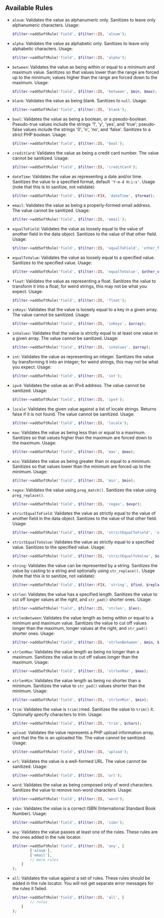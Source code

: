 Available Rules
---------------

- `alnum`: Validates the value as alphanumeric only. Sanitizes to leave only
  alphanumeric characters. Usage:

     ```php
     $filter->addSoftRule('field', $filter::IS, 'alnum');
     ```

- `alpha`: Validates the value as alphabetic only. Sanitizes to leave only
  alphabetic characters. Usage:

     ```php
     $filter->addSoftRule('field', $filter::IS, 'alpha');
     ```

- `between`: Validates the value as being within or equal to a minimum and
  maximum value. Sanitizes so that values lower than the range are forced up
  to the minimum; values higher than the range are forced down to the maximum.
  Usage:

     ```php
     $filter->addSoftRule('field', $filter::IS, 'between', $min, $max);
     ```

- `blank`: Validates the value as being blank. Sanitizes to `null`. Usage:

     ```php
     $filter->addSoftRule('field', $filter::IS, 'blank');
     ```

- `bool`: Validates the value as being a boolean, or a pseudo-boolean.
  Pseudo-true values include the strings '1', 'y', 'yes', and 'true';
  pseudo-false values include the strings '0', 'n', 'no', and 'false'.
  Sanitizes to a strict PHP boolean. Usage:

     ```php
     $filter->addSoftRule('field', $filter::IS, 'bool');
     ```

- `creditCard`: Validates the value as being a credit card number. The value
  cannot be sanitized. Usage:

     ```php
     $filter->addSoftRule('field', $filter::IS, 'creditCard');
     ```

- `dateTime`: Validates the value as representing a date and/or time. Sanitizes
  the value to a specified format, default `'Y-m-d H:i:s'`. Usage (note that
  this is to sanitize, not validate):

     ```php
     $filter->addSoftRule('field', $filter::FIX, 'dateTime', $format);
     ```

- `email`: Validates the value as being a properly-formed email address. The
  value cannot be sanitized. Usage:

     ```php
     $filter->addSoftRule('field', $filter::IS, 'email');
     ```

- `equalToField`: Validates the value as loosely equal to the value of another
  field in the data object. Sanitizes to the value of that other field.
  Usage:

     ```php
     $filter->addSoftRule('field', $filter::IS, 'equalToField', 'other_field_name');
     ```

- `equalToValue`: Validates the value as loosely equal to a specified value.
  Sanitizes to the specified value. Usage:

     ```php
     $filter->addSoftRule('field', $filter::IS, 'equalToValue', $other_value);
     ```

- `float`: Validates the value as representing a float. Sanitizes the value to
  transform it into a float; for weird strings, this may not be what you
  expect. Usage:

     ```php
     $filter->addSoftRule('field', $filter::IS, 'float');
     ```

- `inKeys`: Validates that the value is loosely equal to a key in a given
  array. The value cannot be sanitized. Usage:

     ```php
     $filter->addSoftRule('field', $filter::IS, 'inKeys', $array);
     ```

- `inValues`: Validates that the value is strictly equal to at least one value
  in a given array. The value cannot be sanitized. Usage:

     ```php
     $filter->addSoftRule('field', $filter::IS, 'inValues', $array);
     ```

- `int`: Validates the value as representing an integer. Sanitizes the value by
  transforming it into an integer; for weird strings, this may not be what you
  expect. Usage:

     ```php
     $filter->addSoftRule('field', $filter::IS, 'int');
     ```

- `ipv4`: Validates the value as an IPv4 address. The value cannot be
  sanitized. Usage:

     ```php
     $filter->addSoftRule('field', $filter::IS, 'ipv4');
     ```

- `locale`: Validates the given value against a list of locale strings. Returns false if it is
not found. The value cannot be sanitized. Usage:

     ```php
     $filter->addSoftRule('field', $filter::IS, 'locale');
     ```

- `max`: Validates the value as being less than or equal to a maximum. Sanitizes
  so that values higher than the maximum are forced down to the maximum.
  Usage:

     ```php
     $filter->addSoftRule('field', $filter::IS, 'max', $max);
     ```

- `min`: Validates the value as being greater than or equal to a minimum.
  Sanitizes so that values lower than the minimum are forced up to the
  minimum. Usage:

     ```php
     $filter->addSoftRule('field', $filter::IS, 'min', $min);
     ```

- `regex`: Validates the value using `preg_match()`. Sanitizes the value using
  `preg_replace()`.

     ```php
     $filter->addSoftRule('field', $filter::IS, 'regex', $expr);
     ```

- `strictEqualToField`: Validates the value as strictly equal to the value of
  another field in the data object. Sanitizes to the value of that other field.
  Usage:

     ```php
     $filter->addSoftRule('field', $filter::IS, 'strictEqualToField', 'other_field_name');
     ```

- `strictEqualToValue`: Validates the value as strictly equal to a specified
  value. Sanitizes to the specified value. Usage:

     ```php
     $filter->addSoftRule('field', $filter::IS, 'strictEqualToValue', $other_value);
     ```

- `string`: Validates the value can be represented by a string. Sanitizes the
  value by casting to a string and optionally using `str_replace().` Usage
  (note that this is to sanitize, not validate):

     ```php
     $filter->addSoftRule('field', $filter::FIX, 'string', $find, $replace);
     ```

- `strlen`: Validates the value has a specified length. Sanitizes the value
  to cut off longer values at the right, and `str_pad()` shorter ones. Usage:

     ```php
     $filter->addSoftRule('field', $filter::IS, 'strlen', $len);
     ```

- `strlenBetween`: Validates the value length as being within or equal to a
  minimum and maximum value. Sanitizes the value to cut off values longer than
  the maximum, longer values at the right, and `str_pad()` shorter ones.
  Usage:

     ```php
     $filter->addSoftRule('field', $filter::IS, 'strlenBetween', $min, $max);
     ```

- `strlenMax`: Validates the value length as being no longer than a maximum.
  Sanitizes the value to cut off values longer than the maximum. Usage:

     ```php
     $filter->addSoftRule('field', $filter::IS, 'strlenMax', $max);
     ```

- `strlenMin`: Validates the value length as being no shorter than a minimum.
  Sanitizes the value to `str_pad()` values shorter than the minimum. Usage:

     ```php
     $filter->addSoftRule('field', $filter::IS, 'strlenMin', $min);
     ```

- `trim`: Validates the value is `trim()`med. Sanitizes the value to `trim()` it.
  Optionally specify characters to trim. Usage:

     ```php
     $filter->addSoftRule('field', $filter::IS, 'trim', $chars);
     ```

- `upload`: Validates the value represents a PHP upload information array, and
  that the file is an uploaded file. The value cannot be sanitized. Usage:

     ```php
     $filter->addSoftRule('field', $filter::IS, 'upload');
     ```

- `url`: Validates the value is a well-formed URL. The value cannot be
  sanitized. Usage:

     ```php
     $filter->addSoftRule('field', $filter::IS, 'url');
     ```

- `word`: Validates the value as being composed only of word characters.
  Sanitizes the value to remove non-word characters. Usage:

     ```php
     $filter->addSoftRule('field', $filter::IS, 'word');
     ```

- `isbn`: Validates the value is a correct ISBN (International Standard Book Number). Usage:

     ```php
     $filter->addSoftRule('field', $filter::IS, 'isbn');
     ```

- `any`: Validates the value passes at least one of the rules. These rules
are the ones added in the rule locator.

     ```php
     $filter->addSoftRule('field', $filter::IS, 'any', [
             ['alnum'],
             ['email'],
             // more rules
         ]
     );
     ```

- `all`: Validates the value against a set of rules. These rules
should be added in the rule locator. You will not get separate error
messages for the rules it failed.

     ```php
     $filter->addSoftRule('field', $filter::IS, 'all', [
             // rules
         ]
     );
     ```


